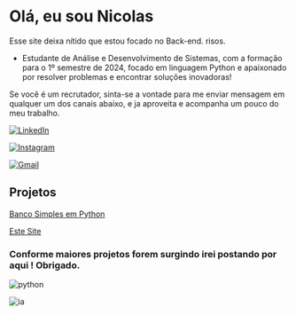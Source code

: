 # Olá, eu sou Nicolas

Esse site deixa nítido que estou focado no Back-end. risos.


- Estudante de Análise e Desenvolvimento de Sistemas, com a formação para o 1º semestre de 2024, focado em linguagem Python e apaixonado por resolver problemas e encontrar soluções inovadoras!

Se você é um recrutador, sinta-se a vontade para me enviar mensagem em qualquer um dos canais abaixo, e ja aproveita e acompanha um pouco do meu trabalho.

 [![LinkedIn](https://img.shields.io/badge/LinkedIn-000?style=for-the-badge&logo=linkedin&logoColor=0E76A8)](https://www.linkedin.com/in/nicolas-moreira-b533941a9/)

 [![Instagram](https://img.shields.io/badge/Instagram-000?style=for-the-badge&logo=instagram)](https://www.instagram.com/nicolas.moreira/)

 [![Gmail](https://img.shields.io/badge/Gmail-D14836?style=for-the-badge&logo=gmail&logoColor=white)](mailto:nicolasmoreira742@gmail.com)

## Projetos 

[Banco Simples em Python](https://github.com/Nicolaspm2/banco_python)

[Este Site](https://github.com/Nicolaspm2/Nicolas_Moreira)


### Conforme maiores projetos forem surgindo irei postando por aqui ! Obrigado.


 ![python](https://img.shields.io/badge/Python-000?style=for-the-badge&logo=Python)

 ![ia](https://img.shields.io/badge/Inteligencia-Artificial-000?style=for-the-badge&logo=)
